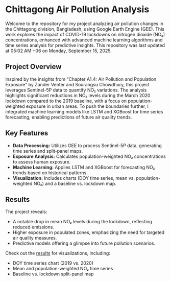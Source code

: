 # Chittagong Air Pollution Analysis

Welcome to the repository for my project analyzing air pollution changes in the Chittagong division, Bangladesh, using Google Earth Engine (GEE). This work explores the impact of COVID-19 lockdowns on nitrogen dioxide (NO₂) concentrations, enhanced with advanced machine learning algorithms and time series analysis for predictive insights. This repository was last updated at 05:02 AM +06 on Monday, September 15, 2025.

## Project Overview
Inspired by the insights from "Chapter A1.4: Air Pollution and Population Exposure" by Zander Venter and Sourangsu Chowdhury, this project leverages Sentinel-5P data to quantify NO₂ variations. The analysis highlights significant reductions in NO₂ levels during the March 2020 lockdown compared to the 2019 baseline, with a focus on population-weighted exposure in urban areas. To push the boundaries further, I integrated machine learning models like LSTM and XGBoost for time series forecasting, enabling predictions of future air quality trends.

## Key Features
- **Data Processing:** Utilizes GEE to process Sentinel-5P data, generating time series and split-panel maps.
- **Exposure Analysis:** Calculates population-weighted NO₂ concentrations to assess human exposure.
- **Machine Learning:** Applies LSTM and XGBoost for forecasting NO₂ trends based on historical patterns.
- **Visualization:** Includes charts (DOY time series, mean vs. population-weighted NO₂) and a baseline vs. lockdown map.

## Results
The project reveals:
- A notable drop in mean NO₂ levels during the lockdown, reflecting reduced emissions.
- Higher exposure in populated zones, emphasizing the need for targeted air quality measures.
- Predictive models offering a glimpse into future pollution scenarios.

Check out the [results](results/) for visualizations, including:
- DOY time series chart (2019 vs. 2020)
- Mean and population-weighted NO₂ time series
- Baseline vs. lockdown split-panel map

